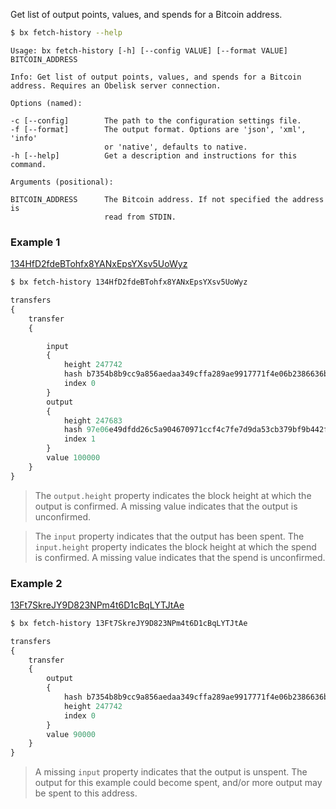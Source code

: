 Get list of output points, values, and spends for a Bitcoin address.
```sh
$ bx fetch-history --help
```
```
Usage: bx fetch-history [-h] [--config VALUE] [--format VALUE]           
BITCOIN_ADDRESS                                                          

Info: Get list of output points, values, and spends for a Bitcoin        
address. Requires an Obelisk server connection.                          

Options (named):

-c [--config]        The path to the configuration settings file.        
-f [--format]        The output format. Options are 'json', 'xml', 'info'
                     or 'native', defaults to native.                    
-h [--help]          Get a description and instructions for this command.

Arguments (positional):

BITCOIN_ADDRESS      The Bitcoin address. If not specified the address is
                     read from STDIN.
```
### Example 1
[134HfD2fdeBTohfx8YANxEpsYXsv5UoWyz](https://blockchain.info/address/134HfD2fdeBTohfx8YANxEpsYXsv5UoWyz)
```sh
$ bx fetch-history 134HfD2fdeBTohfx8YANxEpsYXsv5UoWyz
```
```js
transfers
{
    transfer
    {

        input
        {
            height 247742
            hash b7354b8b9cc9a856aedaa349cffa289ae9917771f4e06b2386636b3c073df1b5
            index 0
        }
        output
        {
            height 247683
            hash 97e06e49dfdd26c5a904670971ccf4c7fe7d9da53cb379bf9b442fc9427080b3
            index 1
        }
        value 100000
    }
}
```

> The `output.height` property indicates the block height at which the output is confirmed. A missing value indicates that the output is unconfirmed.

> The `input` property indicates that the output has been spent. The `input.height` property indicates the block height at which the spend is confirmed. A missing value indicates that the spend is unconfirmed.

### Example 2
[13Ft7SkreJY9D823NPm4t6D1cBqLYTJtAe](https://blockchain.info/address/13Ft7SkreJY9D823NPm4t6D1cBqLYTJtAe)
```sh
$ bx fetch-history 13Ft7SkreJY9D823NPm4t6D1cBqLYTJtAe
```
```js
transfers
{
    transfer
    {
        output
        {
            hash b7354b8b9cc9a856aedaa349cffa289ae9917771f4e06b2386636b3c073df1b5
            height 247742
            index 0
        }
        value 90000
    }
}
```

> A missing `input` property indicates that the output is unspent. The output for this example could become spent, and/or more output may be spent to this address.